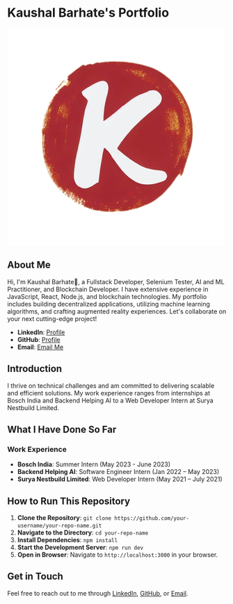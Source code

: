 # Kaushal Barhate's Portfolio

![Kaushal Barhate's Logo](public/logo.png)

## About Me

Hi, I'm Kaushal Barhate👋, a Fullstack Developer, Selenium Tester, AI and ML Practitioner, and Blockchain Developer. I have extensive experience in JavaScript, React, Node.js, and blockchain technologies. My portfolio includes building decentralized applications, utilizing machine learning algorithms, and crafting augmented reality experiences. Let's collaborate on your next cutting-edge project!

- **LinkedIn**: [Profile](https://www.linkedin.com/in/kaushalbarhate/)
- **GitHub**: [Profile](https://github.com/KaushalBarhate)
- **Email**: [Email Me](mailto:barhate.kaushal@gmail.com)

## Introduction

I thrive on technical challenges and am committed to delivering scalable and efficient solutions. My work experience ranges from internships at Bosch India and Backend Helping AI to a Web Developer Intern at Surya Nestbuild Limited.

## What I Have Done So Far

### Work Experience

- **Bosch India**: Summer Intern (May 2023 - June 2023)
- **Backend Helping AI**: Software Engineer Intern (Jan 2022 – May 2023)
- **Surya Nestbuild Limited**: Web Developer Intern (May 2021 – July 2021)

## How to Run This Repository

1. **Clone the Repository**: `git clone https://github.com/your-username/your-repo-name.git`
2. **Navigate to the Directory**: `cd your-repo-name`
3. **Install Dependencies**: `npm install`
4. **Start the Development Server**: `npm run dev`
5. **Open in Browser**: Navigate to `http://localhost:3000` in your browser.

## Get in Touch

Feel free to reach out to me through [LinkedIn](https://www.linkedin.com/in/kaushalbarhate/), [GitHub](https://github.com/KaushalBarhate), or [Email](mailto:barhate.kaushal@gmail.com).

